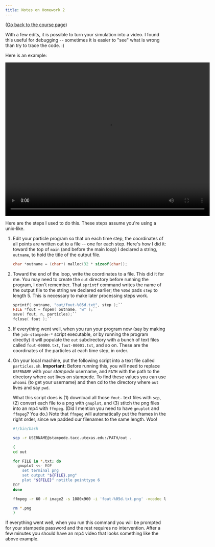```yaml
---
title: Notes on Homework 2
---
```


([Go back to the course page](/classes/parp/index.html))

With a few edits, it is possible to turn your simulation into a video. I found this useful for debugging -- sometimes it is easier to "see" what is wrong than try to trace the code. :)

Here is an example:

<video width="640" height="480" controls>
  <source src="/raw/parp/hw2/test-05.mp4" type="video/mp4">
Your browser does not support the video tag.
</video> 

Here are the steps I used to do this. These steps assume you're using a unix-like.

1. Edit your particle program so that on each time step, the coordinates of all points are written out to a file -- one for each step. Here's how I did it: toward the top of ``main`` (and before the main loop) I declared a string, ``outname``, to hold the title of the output file.

    ```c
    char *outname = (char*) malloc(32 * sizeof(char));
    ```

2. Toward the end of the loop, write the coordinates to a file. This did it for me. You may need to create the ``out`` directory before running the program, I don't remember. That ``sprintf`` command writes the name of the output file to the string we declared earlier; the ``%05d`` pads ``step`` to length 5. This is necessary to make later processing steps work.

    ```c
    sprintf( outname, "out/fout-%05d.txt", step );``
    FILE *fout = fopen( outname, "w" );``
    save( fout, n, particles);``
    fclose( fout );``
    ```

3. If everything went well, when you run your program now (say by making the ``job-stampede-*`` script executable, or by running the program directly) it will populate the ``out`` subdirectory with a bunch of text files called ``fout-00000.txt``, ``fout-00001.txt``, and so on. These are the coordinates of the particles at each time step, in order.

4. On your local machine, put the following script into a text file called ``particles.sh``. **Important:** Before running this, you will need to replace ``USERNAME`` with your *stampede* username, and ``PATH`` with the path to the directory where ``out`` lives on stampede. To find these values you can use ``whoami`` (to get your username) and then cd to the directory where ``out`` lives and say ``pwd``.

    What this script does is (1) download all those ``fout-`` text files with ``scp``, (2) convert each file to a png with ``gnuplot``, and (3) stitch the png files into an mp4 with ``ffmpeg``. (Did I mention you need to have ``gnuplot`` and ``ffmpeg``? You do.) Note that ``ffmpeg`` will automatically put the frames in the right order, since we padded our filenames to the same length. Woo!

    ```bash
    #!/bin/bash
    
    scp -r USERNAME@stampede.tacc.utexas.edu:/PATH/out .
    
    (
    cd out
    
    for FILE in *.txt; do
      gnuplot <<- EOF
        set terminal png
        set output "${FILE}.png"
        plot "${FILE}" notitle pointtype 6
    EOF
    done
    
    ffmpeg -r 60 -f image2 -s 1080x960 -i 'fout-%05d.txt.png' -vcodec libx264 -crf 25 -pix_fmt yuv420p test.mp4
    
    rm *.png
    )
    ```

If everything went well, when you run this command you will be prompted for your stampede password and the rest requires no intervention. After a few minutes you should have an mp4 video that looks something like the above example.
